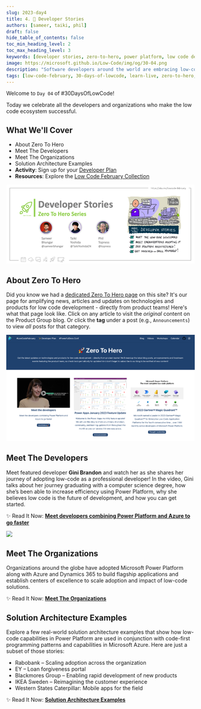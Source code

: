 ```yaml
---
slug: 2023-day4
title: 4. 🚀 Developer Stories 
authors: [sameer, taiki, phil]
draft: false
hide_table_of_contents: false
toc_min_heading_level: 2
toc_max_heading_level: 3
keywords: [developer stories, zero-to-hero, power platform, low code development, 30DaysOfLowCode]
image: https://microsoft.github.io/Low-Code/img/og/30-04.png
description: "Software developers around the world are embracing low-code as a powerful part of their toolkit — let's meet some of the developers and organizations and hear their stories.." 
tags: [low-code-february, 30-days-of-lowcode, learn-live, zero-to-hero, ask-the-expert,fusion-teams, power-platform]
---
```


<head>
  <meta name="twitter:url" 
    content="https://microsoft.github.io/Low-Code/blog/2023-day4" />
  <meta name="twitter:title" 
    content="4. Developer Stories" />
  <meta name="twitter:description" 
    content="Software developers around the world are embracing low-code as a powerful part of their toolkit — let's meet some of the developers and organizations and hear their stories.." />
  <meta name="twitter:image" 
    content="https://microsoft.github.io/Low-Code/img/og/30-04.png" />
  <meta name="twitter:card" content="summary_large_image" />
  <meta name="twitter:creator" 
    content="@nitya" />
  <meta name="twitter:site" content="@AzureAdvocates" /> 
  <link rel="canonical" 
    href="https://microsoft.github.io/Low-Code/blog/2023-day4" />
</head>

Welcome to `Day 04` of #30DaysOfLowCode!

Today we celebrate all the developers and organizations who make the low code ecosystem successful.

## What We'll Cover
 * About Zero To Hero
 * Meet The Developers
 * Meet The Organizations
 * Solution Architecture Examples
 * **Activity**: Sign up for your [Developer Plan](https://aka.ms/lowcode-february/devplan)
 * **Resources**: Explore the [Low Code February Collection](https://aka.ms/lowcode-february/collection)


![#30DaysOfLowCode Developer Stories](./../../../static/img/og/30-04.png)

<!-- ************************************* -->
<!--  AUTHORS: ONLY UPDATE BELOW THIS LINE -->
<!-- ************************************* -->

## About Zero To Hero

Did you know we had a [dedicated Zero To Hero page](/lowcode-february/ZeroToHero) on this site? It's our page for amplifying news, articles and updates on technologies and products for low code development - directly from product teams! Here's what that page look like. Click on any article to visit the _original_ content on the Product Group blog. Or click the **tag** under a post (e.g., `Announcements`) to view _all_ posts for that category.

![](./zero-to-hero.png)

## Meet The Developers

Meet featured developer **Gini Brandon** and watch her as she shares her journey of adopting low-code as a professional developer! In the video, Gini talks about her journey graduating with a computer science degree, how she’s been able to increase efficiency using Power Platform, why she believes low code is the future of development, and how you can get started.

✨ Read It Now: [**Meet developers combining Power Platform and Azure to go faster**](https://powerapps.microsoft.com/blog/meet-the-developers-combining-power-platform-and-azure-to-go-faster/)

[![](https://powerappsblogscdn.azureedge.net/wp-content/uploads/2023/02/ginibrandon_cover-1024x576.png)](https://www.youtube.com/watch?v=OrWDTi8GVfM)

## Meet The Organizations

Organizations around the globe have adopted Microsoft Power Platform along with Azure and Dynamics 365 to build flagship applications and establish centers of excellence to scale adoption and impact of low-code solutions.

✨ Read It Now: [**Meet The Organizations**](https://powerapps.microsoft.com/blog/meet-the-developers-combining-power-platform-and-azure-to-go-faster/#meet-organizations)

## Solution Architecture Examples

Explore a few real-world solution architecture examples that show how low-code capabilities in Power Platform are used in conjunction with code-first programming patterns and capabilities in Microsoft Azure. Here are just a subset of those stories:
 * Rabobank – Scaling adoption across the organization 
 * EY – Loan forgiveness portal
 * Blackmores Group – Enabling rapid development of new products
 * IKEA Sweden – Reimagining the customer experience
 * Western States Caterpillar: Mobile apps for the field

✨ Read It Now: [**Solution Architecture Examples**](https://powerapps.microsoft.com/blog/meet-the-developers-combining-power-platform-and-azure-to-go-faster/#architecture-examples)
